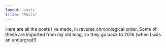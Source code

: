 ```yaml
---
layout: posts
title: "Posts"
---
```


Here are all the posts I've made, in reverse chronological order. Some of these are imported from my old blog, so they go back to 2016 (when I was an undergrad!)

